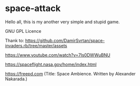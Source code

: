 # space-attack
Hello all,
this is my another very simple and stupid game.

GNU GPL Licence

Thank to:
https://github.com/DamirSvrtan/space-invaders.rb/tree/master/assets

https://www.youtube.com/watch?v=7Is0DWWuBNU

https://spaceflight.nasa.gov/home/index.html

https://freepd.com (Title: Space Ambience. Written by Alexander Nakarada.)

